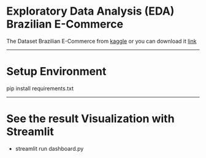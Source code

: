 # Exploratory Data Analysis (EDA) Brazilian E-Commerce

The Dataset Brazilian E-Commerce from [kaggle](https://www.kaggle.com/datasets/olistbr/brazilian-ecommerce/data) or you can download it [link](https://drive.google.com/file/d/1MsAjPM7oKtVfJL_wRp1qmCajtSG1mdcK/view)

---
# Setup Environment
pip install requirements.txt

---
# See the result Visualization with Streamlit <br>
 - streamlit run dashboard.py
